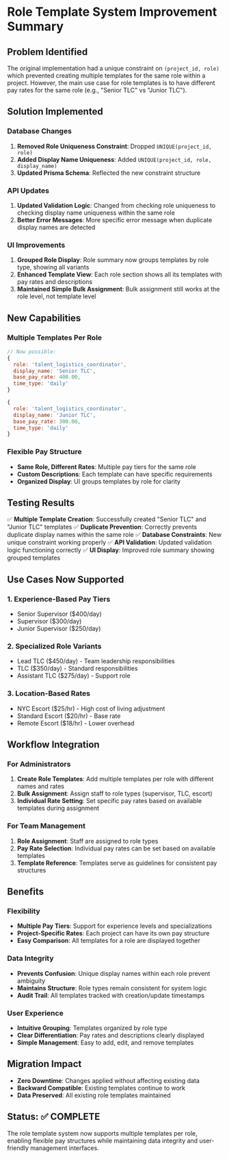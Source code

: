 # Role Template System Improvement Summary

## Problem Identified
The original implementation had a unique constraint on `(project_id, role)` which prevented creating multiple templates for the same role within a project. However, the main use case for role templates is to have different pay rates for the same role (e.g., "Senior TLC" vs "Junior TLC").

## Solution Implemented

### Database Changes
1. **Removed Role Uniqueness Constraint**: Dropped `UNIQUE(project_id, role)`
2. **Added Display Name Uniqueness**: Added `UNIQUE(project_id, role, display_name)`
3. **Updated Prisma Schema**: Reflected the new constraint structure

### API Updates
1. **Updated Validation Logic**: Changed from checking role uniqueness to checking display name uniqueness within the same role
2. **Better Error Messages**: More specific error message when duplicate display names are detected

### UI Improvements
1. **Grouped Role Display**: Role summary now groups templates by role type, showing all variants
2. **Enhanced Template View**: Each role section shows all its templates with pay rates and descriptions
3. **Maintained Simple Bulk Assignment**: Bulk assignment still works at the role level, not template level

## New Capabilities

### Multiple Templates Per Role
```javascript
// Now possible:
{
  role: 'talent_logistics_coordinator',
  display_name: 'Senior TLC',
  base_pay_rate: 400.00,
  time_type: 'daily'
}

{
  role: 'talent_logistics_coordinator', 
  display_name: 'Junior TLC',
  base_pay_rate: 300.00,
  time_type: 'daily'
}
```

### Flexible Pay Structure
- **Same Role, Different Rates**: Multiple pay tiers for the same role
- **Custom Descriptions**: Each template can have specific requirements
- **Organized Display**: UI groups templates by role for clarity

## Testing Results
✅ **Multiple Template Creation**: Successfully created "Senior TLC" and "Junior TLC" templates
✅ **Duplicate Prevention**: Correctly prevents duplicate display names within the same role
✅ **Database Constraints**: New unique constraint working properly
✅ **API Validation**: Updated validation logic functioning correctly
✅ **UI Display**: Improved role summary showing grouped templates

## Use Cases Now Supported

### 1. Experience-Based Pay Tiers
- Senior Supervisor ($400/day)
- Supervisor ($300/day)
- Junior Supervisor ($250/day)

### 2. Specialized Role Variants
- Lead TLC ($450/day) - Team leadership responsibilities
- TLC ($350/day) - Standard responsibilities
- Assistant TLC ($275/day) - Support role

### 3. Location-Based Rates
- NYC Escort ($25/hr) - High cost of living adjustment
- Standard Escort ($20/hr) - Base rate
- Remote Escort ($18/hr) - Lower overhead

## Workflow Integration

### For Administrators
1. **Create Role Templates**: Add multiple templates per role with different names and rates
2. **Bulk Assignment**: Assign staff to role types (supervisor, TLC, escort)
3. **Individual Rate Setting**: Set specific pay rates based on available templates during assignment

### For Team Management
1. **Role Assignment**: Staff are assigned to role types
2. **Pay Rate Selection**: Individual pay rates can be set based on available templates
3. **Template Reference**: Templates serve as guidelines for consistent pay structures

## Benefits

### Flexibility
- **Multiple Pay Tiers**: Support for experience levels and specializations
- **Project-Specific Rates**: Each project can have its own pay structure
- **Easy Comparison**: All templates for a role are displayed together

### Data Integrity
- **Prevents Confusion**: Unique display names within each role prevent ambiguity
- **Maintains Structure**: Role types remain consistent for system logic
- **Audit Trail**: All templates tracked with creation/update timestamps

### User Experience
- **Intuitive Grouping**: Templates organized by role type
- **Clear Differentiation**: Pay rates and descriptions clearly displayed
- **Simple Management**: Easy to add, edit, and remove templates

## Migration Impact
- **Zero Downtime**: Changes applied without affecting existing data
- **Backward Compatible**: Existing templates continue to work
- **Data Preserved**: All existing role templates maintained

## Status: ✅ COMPLETE
The role template system now supports multiple templates per role, enabling flexible pay structures while maintaining data integrity and user-friendly management interfaces.